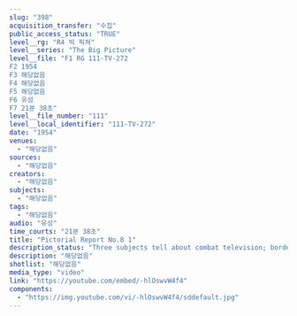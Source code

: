 ```yaml
---
slug: "398"
acquisition_transfer: "수집"
public_access_status: "TRUE"
level__rg: "R4 빅 픽쳐"
level__series: "The Big Picture"
level__file: "F1 RG 111-TV-272
F2 1954
F3 해당없음
F4 해당없음
F5 해당없음
F6 유성
F7 21분 38초"
level__file_number: "111"
level__local_identifier: "111-TV-272"
date: "1954"
venues: 
  - "해당없음"
sources: 
  - "해당없음"
creators: 
  - "해당없음"
subjects: 
  - "해당없음"
tags: 
  - "해당없음"
audio: "유성"
time_courts: "21분 38초"
title: "Pictorial Report No.8 1"
description_status: "Three subjects tell about combat television; border patrol in Germany; and 'retreat' with music by the U.S. Army band."
description: "해당없음"
shotlist: "해당없음"
media_type: "video"
link: "https://youtube.com/embed/-hlOswvW4f4"
components: 
  - "https://img.youtube.com/vi/-hlOswvW4f4/sddefault.jpg"
---
```


